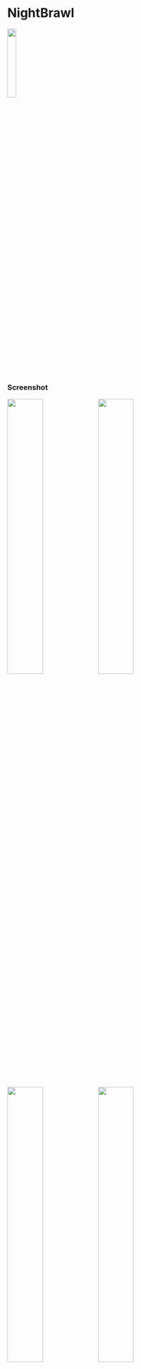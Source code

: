 #  NightBrawl  
<img src="https://i.imgur.com/CBoSqVR.jpg" width="20%" /> 

### Screenshot 
<img src="https://i.imgur.com/d6Pnyg3.jpg" width="40%" /> <img src="https://i.imgur.com/vGSzUJ8.jpg" width="40%" /> <img src="https://i.imgur.com/zqGxoMd.jpg" width="40%" />  <img src="https://i.imgur.com/t4sk0EF.jpg" width="40%" /> 

Pixel art 2D online platformer with horror elements. 
Game in **[itch.io](https://sti11er.itch.io/nightbrawl)** 

### About the game
What will you do if you find yourself in a dark, scary forest at night, with only you and your enemy? One of you survives. Both of you have a weapon and a means of illumination, and the odds are even. Choose your tactics: Search for the enemy? Then you will have to light a torch, since the woods are very dark at night, or hide in a secluded place and wait for him to come to you himself? There is a chance that you will be discovered. It's up to you which tactic to choose, the main thing is that this tactic will help you win. Game online for 2 players. 

### mechanical
Very cool, comfortable, mechanical! If you watched the screenshots of the game, you might have noticed that there are no buttons. Yes, indeed, there are none! (except for the light button) All control is through gestures. For example, to run to the right you have to put your finger anywhere on the screen to the right and do not take away from where you spent it, if you take your finger off the screen the character will stop running.

### About the creation and challenges of the game
This is my first game, so do not judge harshly. It's still in development, so it's not finished yet. The hardest part of creating this game for me was coming up with the idea and adding the graphics. I am a programmer, so graphics issues are very difficult for me to solve. The price of the game is free, the best help you can do is to help create the graphics and fix bugs. Right now the bugs I found are: I use photon and for some reason it doesn't transfer data between players very fast, sometimes player can jump very high, map is not finished, optimization is needed. 

### Install instructions
In the folder assets are several archives (Tiles.rar, Templates.rar, Plugins.rar), which you must unpack to the same folder where there were these archives to make the game work. 
